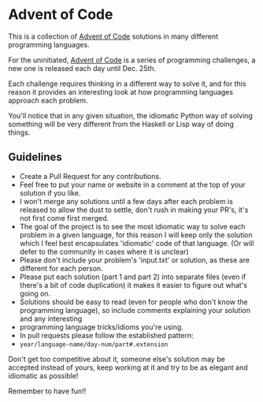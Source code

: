 Advent of Code
==============

This is a collection of [Advent of Code](http://adventofcode.com/) solutions in
many different programming languages.

For the uninitiated, [Advent of Code](http://adventofcode.com/) is a series of
programming challenges, a new one is released each day until Dec. 25th.

Each challenge requires thinking in a different way to solve it, and for this
reason it provides an interesting look at how programming languages approach
each problem.

You'll notice that in any given situation, the idiomatic Python way of solving
something will be very different from the Haskell or Lisp way of doing things.

Guidelines
----------

-   Create a Pull Request for any contributions.
-   Feel free to put your name or website in a comment at the top of your
    solution if you like.
-   I won't merge any solutions until a few days after each problem is released
    to allow the dust to settle, don't rush in making your PR's, it's not first
    come first merged.
-   The goal of the project is to see the most idiomatic way to solve each
    problem in a given language, for this reason I will keep only the solution
    which I feel best encapsulates 'idiomatic' code of that language. (Or will
    defer to the community in cases where it is unclear)
-   Please don't include your problem's 'input.txt' or solution, as these are
    different for each person.
-   Please put each solution (part 1 and part 2) into separate files (even if
    there's a bit of code duplication) it makes it easier to figure out what's
    going on.
-   Solutions should be easy to read (even for people who don't know the
    programming language), so include comments explaining your solution and any
    interesting
-   programming language tricks/idioms you're using.
-   In pull requests please follow the established pattern:
-   `year/language-name/day-num/part#.extension`

Don't get too competitive about it, someone else's solution may be accepted instead
of yours, keep working at it and try to be as elegant and idiomatic as possible!

Remember to have fun!!
